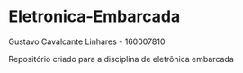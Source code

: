 # Eletronica-Embarcada
Gustavo Cavalcante Linhares - 160007810

Repositório criado para a disciplina de eletrônica embarcada
